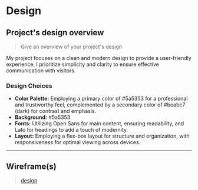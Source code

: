 # Design

## Project's design overview

> Give an overview of your project's design

My project focuses on a clean and modern design to provide a
user-friendly experience. I prioritize simplicity and clarity to ensure
effective communication with visitors.

<!-- describe the reasoning behind your group's design and wireframe -->
<!-- include other centralized decisions like fonts, palates, ... -->

### Design Choices

- **Color Palette:** Employing a primary color of #5a5353 for a
  professional and trustworthy feel, complemented by a secondary color of
  #beabc7 (dark) for contrast and emphasis.
- **Background:** #5a5353 
- **Fonts:** Utilizing Open Sans for main content, ensuring readability, and
  Lato for headings to add a touch of modernity.
- **Layout:** Employing a flex-box layout for structure and organization, with
  responsiveness for optimal viewing across devices.

---

## Wireframe(s)
> [design](../assets/design-img.jpg)
